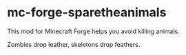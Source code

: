 # mc-forge-sparetheanimals

This mod for Minecraft Forge helps you avoid killing animals.

Zombies drop leather, skeletons drop feathers.
